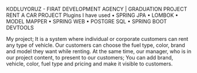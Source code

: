  KODLUYORUZ - FIRAT DEVELOPMENT AGENCY | GRADUATION PROJECT
 RENT A CAR PROJECT
Plugins I have used
    • SPRING JPA
    • LOMBOK
    • MODEL MAPPER
    • SPRING WEB
    • POSTGRE SQL
    • SPRING BOOT DEVTOOLS

My project; It is a system where individual or corporate customers can rent any type of vehicle. Our customers can choose the fuel type, color, brand and model they want while renting. At the same time, our manager, who is in our project content, to present to our customers; You can add brand, vehicle, color, fuel type and pricing and make it visible to customers.


